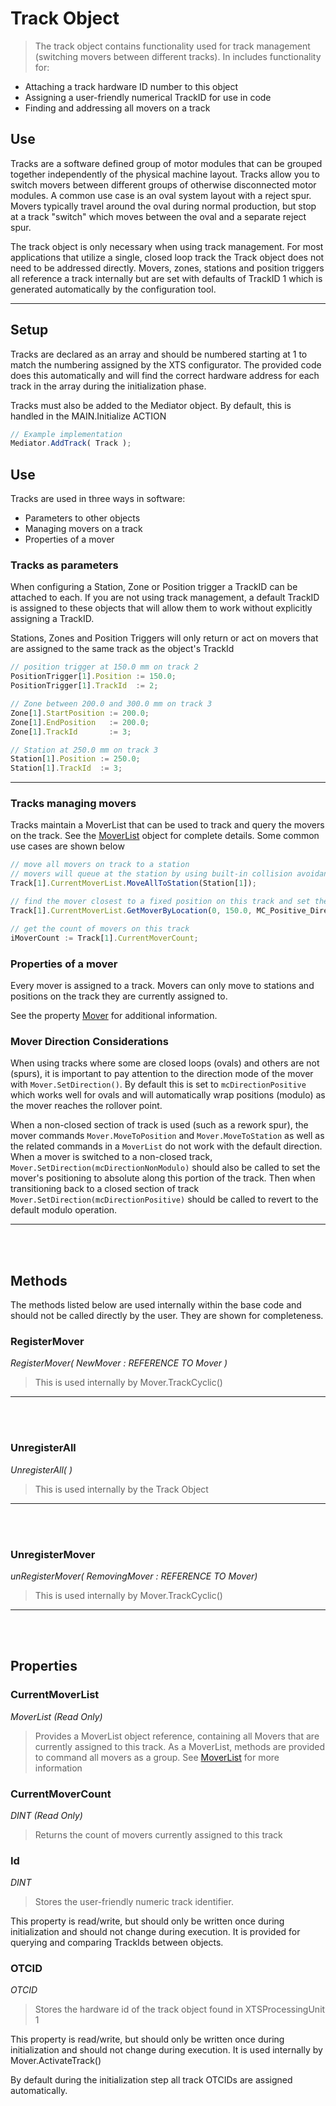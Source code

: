 # Track Object

> The track object contains functionality used for track management (switching movers between different tracks). In includes functionality for:

- Attaching a track hardware ID number to this object
- Assigning a user-friendly numerical TrackID for use in code
- Finding and addressing all movers on a track

## Use

Tracks are a software defined group of motor modules that can be grouped together independently of the physical machine layout. Tracks allow you to switch movers between different groups of otherwise disconnected motor modules. A common use case is an oval system layout with a reject spur. Movers typically travel around the oval during normal production, but stop at a track "switch" which moves between the oval and a separate reject spur.  

The track object is only necessary when using track management. For most applications that utilize a single, closed loop track the Track object does not need to be addressed directly. Movers, zones, stations and position triggers all reference a track internally but are set with defaults of TrackID 1 which is generated automatically by the configuration tool.

---

## Setup

Tracks are declared as an array and should be numbered starting at 1 to match the numbering assigned by the XTS configurator. The provided code does this automatically and will find the correct hardware address for each track in the array during the initialization phase.

Tracks must also be added to the Mediator object. By default, this is handled in the MAIN.Initialize ACTION

```javascript
// Example implementation
Mediator.AddTrack( Track );
```

## Use

Tracks are used in three ways in software:

- Parameters to other objects
- Managing movers on a track
- Properties of a mover

### Tracks as parameters

When configuring a Station, Zone or Position trigger a TrackID can be attached to each. If you are not using track management, a default TrackID is assigned to these objects that will allow them to work without explicitly assigning a TrackID.

Stations, Zones and Position Triggers will only return or act on movers that are assigned to the same track as the object's TrackId

```javascript
// position trigger at 150.0 mm on track 2
PositionTrigger[1].Position := 150.0;
PositionTrigger[1].TrackId  := 2;

// Zone between 200.0 and 300.0 mm on track 3
Zone[1].StartPosition := 200.0;
Zone[1].EndPosition   := 200.0;
Zone[1].TrackId       := 3;

// Station at 250.0 mm on track 3
Station[1].Position := 250.0;
Station[1].TrackId  := 3;
```

---

### Tracks managing movers

Tracks maintain a MoverList that can be used to track and query the movers on the track. See the [MoverList](MoverList.md) object for complete details. Some common use cases are shown below

```javascript
// move all movers on track to a station
// movers will queue at the station by using built-in collision avoidance
Track[1].CurrentMoverList.MoveAllToStation(Station[1]);

// find the mover closest to a fixed position on this track and set the velocity
Track[1].CurrentMoverList.GetMoverByLocation(0, 150.0, MC_Positive_Direction).SetVelocity(500.0);

// get the count of movers on this track
iMoverCount := Track[1].CurrentMoverCount;
```

### Properties of a mover

Every mover is assigned to a track. Movers can only move to stations and positions on the track they are currently assigned to.

See the property [Mover](Mover.md) for additional information.

### Mover Direction Considerations

When using tracks where some are closed loops (ovals) and others are not (spurs), it is important to pay attention to the direction mode of the mover with `Mover.SetDirection()`. By default this is set to `mcDirectionPositive` which works well for ovals and will automatically wrap positions (modulo) as the mover reaches the rollover point.

When a non-closed section of track is used (such as a rework spur), the mover commands `Mover.MoveToPosition` and `Mover.MoveToStation` as well as the related commands in a `MoverList` do not work with the default direction. When a mover is switched to a non-closed track, `Mover.SetDirection(mcDirectionNonModulo)` should also be called to set the mover's positioning to absolute along this portion of the track. Then when transitioning back to a closed section of track `Mover.SetDirection(mcDirectionPositive)` should be called to revert to the default modulo operation.

---
<br>
<br>

## Methods

The methods listed below are used internally within the base code and should not be called directly by the user. They are shown for completeness.


### RegisterMover

*RegisterMover( NewMover : REFERENCE TO Mover )*

> This is used internally by Mover.TrackCyclic()

---
<br>
<br>


### UnregisterAll

*UnregisterAll( )*

> This is used internally by the Track Object

---
<br>
<br>


### UnregisterMover

*unRegisterMover( RemovingMover : REFERENCE TO Mover)*

> This is used internally by Mover.TrackCyclic()

---
<br>
<br>

## Properties

### CurrentMoverList

*MoverList (Read Only)*

> Provides a MoverList object reference, containing all Movers that are currently assigned to this track. As a MoverList, methods are provided to command all movers as a group. See [MoverList](MoverList.md) for more information

### CurrentMoverCount

*DINT (Read Only)*

> Returns the count of movers currently assigned to this track

### Id

*DINT*

> Stores the user-friendly numeric track identifier.

This property is read/write, but should only be written once during initialization and should not change during execution. It is provided for querying and comparing TrackIds between objects.

### OTCID

*OTCID*

> Stores the hardware id of the track object found in XTSProcessingUnit 1

This property is read/write, but should only be written once during initialization and should not change during execution. It is used internally by Mover.ActivateTrack()

By default during the initialization step all track OTCIDs are assigned automatically.